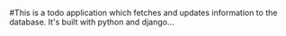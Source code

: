 #This is a todo application which fetches and updates information to the database. It's built with python and django...